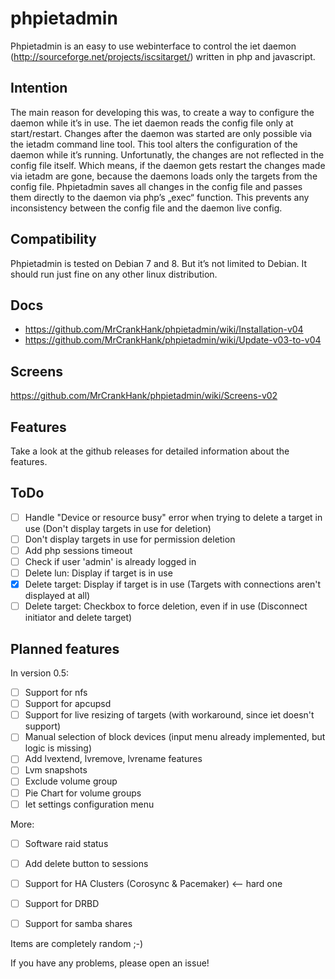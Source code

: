 # phpietadmin
Phpietadmin is an easy to use webinterface to control the iet daemon (http://sourceforge.net/projects/iscsitarget/) written in php and javascript.

## Intention
The main reason for developing this was, to create a way to configure the daemon while it’s in use. The iet daemon reads
the config file only at start/restart. Changes after the daemon was started are only possible via the ietadm command line
tool. This tool alters the configuration of the daemon while it’s running. Unfortunatly, the changes are not reflected
in the config file itself. Which means, if the daemon gets restart the changes made via ietadm are gone, because the
daemons loads only the targets from the config file. Phpietadmin saves all changes in the config file and passes them
directly to the daemon via php’s „exec“ function. This prevents any inconsistency between the config file and the
daemon live config.

## Compatibility
Phpietadmin is tested on Debian 7 and 8. But it’s not limited to Debian.
It should run just fine on any other linux distribution.

## Docs
* https://github.com/MrCrankHank/phpietadmin/wiki/Installation-v04
* https://github.com/MrCrankHank/phpietadmin/wiki/Update-v03-to-v04

## Screens
https://github.com/MrCrankHank/phpietadmin/wiki/Screens-v02

## Features
Take a look at the github releases for detailed information about the features.

## ToDo
- [ ] Handle "Device or resource busy" error when trying to delete a target in use (Don't display targets in use for deletion)
- [ ] Don't display targets in use for permission deletion
- [ ] Add php sessions timeout
- [ ] Check if user 'admin' is already logged in
- [ ] Delete lun: Display if target is in use
- [x] Delete target: Display if target is in use (Targets with connections aren't displayed at all)
- [ ] Delete target: Checkbox to force deletion, even if in use (Disconnect initiator and delete target)

## Planned features
In version 0.5:
- [ ] Support for nfs
- [ ] Support for apcupsd
- [ ] Support for live resizing of targets (with workaround, since iet doesn't support)
- [ ] Manual selection of block devices (input menu already implemented, but logic is missing)
- [ ] Add lvextend, lvremove, lvrename features
- [ ] Lvm snapshots
- [ ] Exclude volume group
- [ ] Pie Chart for volume groups
- [ ] Iet settings configuration menu

More:
- [ ] Software raid status
- [ ] Add delete button to sessions
- [ ] Support for HA Clusters (Corosync & Pacemaker) <-- hard one
- [ ] Support for DRBD
- [ ] Support for samba shares


Items are completely random ;-)

If you have any problems, please open an issue!
